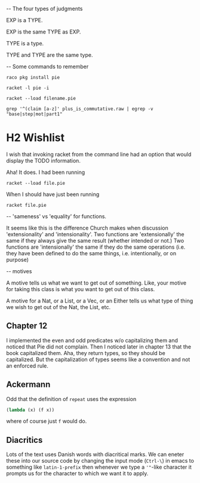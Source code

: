 -- The four types of judgments

EXP is a TYPE.

EXP is the same TYPE as EXP.

TYPE is a type.

TYPE and TYPE are the same type.

-- Some commands to remember

`raco pkg install pie`

`racket -l pie -i`

`racket --load filename.pie`

`grep '^(claim [a-z]' plus_is_commutative.raw | egrep -v "base|step|mot|part1"`

# H2 Wishlist

I wish that invoking racket from the command line had an
option that would display the TODO information.

Aha!  It does.  I had been running

`racket --load file.pie`

When I should have just been running

`racket file.pie`

-- 'sameness' vs 'equality' for functions.

It seems like this is the difference Church makes when discussion
'extensionality' and 'intensionality'.  Two functions are
'extensionally' the same if they always give the same result (whether
intended or not.)  Two functions are 'intensionally' the same if they
do the same operations (i.e. they have been defined to do the same
things, i.e. intentionally, or on purpose)

-- motives

A motive tells us what we want to get out of something.  Like, your
motive for taking this class is what you want to get out of this
class.

A motive for a Nat, or a List, or a Vec, or an Either tells us what
type of thing we wish to get out of the Nat, the List, etc.

## Chapter 12

I implemented the even and odd predicates w/o capitalizing them
and noticed that Pie did not complain.  Then I noticed later in
chapter 13 that the book capitalized them.   Aha, they return types,
so they should be capitalized.  But the capitalization of
types seems like a convention and not an enforced rule.

## Ackermann

Odd that the definition of `repeat` uses the expression

```scheme
(lambda (x) (f x))
```

where of course just `f` would do.

## Diacritics

Lots of the text uses Danish words with diacritical marks.  We
can eneter these into our source code by changing the input mode
(`Ctrl-\`) in emacs to something like `latin-1-prefix` then whenever
we type a `'"`-like character it prompts us for the character to
which we want it to apply.


